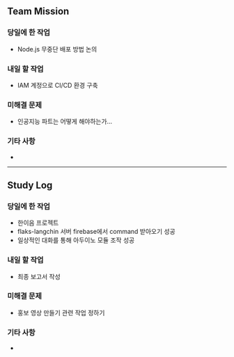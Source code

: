 ## Team Mission

### 당일에 한 작업
- Node.js 무중단 배포 방법 논의

### 내일 할 작업
- IAM 계정으로 CI/CD 환경 구축

### 미해결 문제
- 인공지능 파트는 어떻게 해야하는가...

### 기타 사항
-

--------
## Study Log

### 당일에 한 작업
- 한이음 프로젝트
- flaks-langchin 서버 firebase에서 command 받아오기 성공
- 일상적인 대화를 통해 아두이노 모듈 조작 성공

### 내일 할 작업
- 최종 보고서 작성

### 미해결 문제
- 홍보 영상 만들기 관련 작업 정하기

### 기타 사항
-

